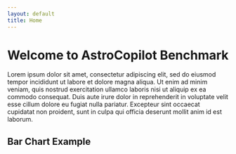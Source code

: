 ```yaml
---
layout: default
title: Home
---
```


# Welcome to AstroCopilot Benchmark

Lorem ipsum dolor sit amet, consectetur adipiscing elit, sed do eiusmod tempor incididunt ut labore et dolore magna aliqua. Ut enim ad minim veniam, quis nostrud exercitation ullamco laboris nisi ut aliquip ex ea commodo consequat. Duis aute irure dolor in reprehenderit in voluptate velit esse cillum dolore eu fugiat nulla pariatur. Excepteur sint occaecat cupidatat non proident, sunt in culpa qui officia deserunt mollit anim id est laborum.

## Bar Chart Example

<canvas id="benchmarkChart" width="400" height="200"></canvas>

<script src="https://cdn.jsdelivr.net/npm/chart.js"></script>
<script>
  const jsonUrl = 'https://raw.githubusercontent.com/Murtato1/astbench/main/assets/json/benchmark_1.json';

  async function fetchAndProcessData() {
    try {
      const response = await fetch(jsonUrl);
      const data = await response.json();

      const metrics = {
        direct_match: [],
        fuzzy_match: [],
        codebleu: [],
        codebertscore: [],
        codebertscore_rescaled: []
      };

      data.forEach(item => {
        item.result.forEach(result => {
          metrics.direct_match.push(result.direct_match ? 1 : 0);
          metrics.fuzzy_match.push(result.fuzzy_match);
          metrics.codebleu.push(result.codebleu.codebleu);
          metrics.codebertscore.push(result.codebertscore.F1);
          metrics.codebertscore_rescaled.push(result.codebertscore_rescaled.F1);
        });
      });

      const averages = {};
      for (const [key, values] of Object.entries(metrics)) {
        averages[key] = values.reduce((sum, val) => sum + val, 0) / values.length;
      }

      renderChart(averages);
    } catch (error) {
      console.error('Error fetching or processing data:', error);
    }
  }

  function renderChart(averages) {
    const ctx = document.getElementById('benchmarkChart').getContext('2d');
    new Chart(ctx, {
      type: 'bar',
      data: {
        labels: Object.keys(averages),
        datasets: [{
          label: 'Evaluation Metrics Averages',
          data: Object.values(averages),
          backgroundColor: [
            'rgba(75, 192, 192, 0.2)',
            'rgba(54, 162, 235
::contentReference[oaicite:0]{index=0}
